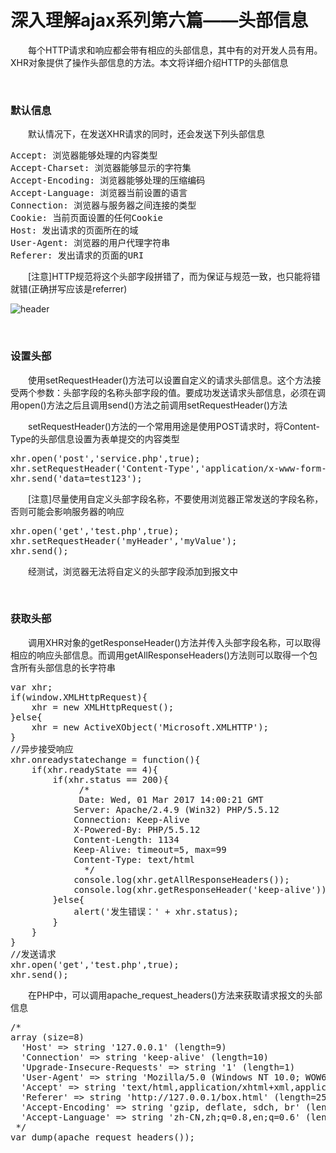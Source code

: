 # 深入理解ajax系列第六篇——头部信息

　　每个HTTP请求和响应都会带有相应的头部信息，其中有的对开发人员有用。XHR对象提供了操作头部信息的方法。本文将详细介绍HTTP的头部信息

&nbsp;

### 默认信息

　　默认情况下，在发送XHR请求的同时，还会发送下列头部信息

<div class="cnblogs_code">
<pre>Accept: 浏览器能够处理的内容类型
Accept-Charset: 浏览器能够显示的字符集
Accept-Encoding: 浏览器能够处理的压缩编码
Accept-Language: 浏览器当前设置的语言
Connection: 浏览器与服务器之间连接的类型
Cookie: 当前页面设置的任何Cookie
Host: 发出请求的页面所在的域
User-Agent: 浏览器的用户代理字符串
Referer: 发出请求的页面的URI</pre>
</div>

　　[注意]HTTP规范将这个头部字段拼错了，而为保证与规范一致，也只能将错就错(正确拼写应该是referrer)

![header](https://pic.xiaohuochai.site/blog/js_ajax_header.png)

&nbsp;

### 设置头部

　　使用setRequestHeader()方法可以设置自定义的请求头部信息。这个方法接受两个参数：头部字段的名称头部字段的值。要成功发送请求头部信息，必须在调用open()方法之后且调用send()方法之前调用setRequestHeader()方法&nbsp;

　　setRequestHeader()方法的一个常用用途是使用POST请求时，将Content-Type的头部信息设置为表单提交的内容类型

<div class="cnblogs_code">
<pre>xhr.open('post','service.php',true);
xhr.setRequestHeader('Content-Type','application/x-www-form-urlencoded');
xhr.send('data=test123');</pre>
</div>

　　[注意]尽量使用自定义头部字段名称，不要使用浏览器正常发送的字段名称，否则可能会影响服务器的响应

<div class="cnblogs_code">
<pre>xhr.open('get','test.php',true);
xhr.setRequestHeader('myHeader','myValue');
xhr.send();    </pre>
</div>

　　经测试，浏览器无法将自定义的头部字段添加到报文中

&nbsp;

### 获取头部

　　调用XHR对象的getResponseHeader()方法并传入头部字段名称，可以取得相应的响应头部信息。而调用getAllResponseHeaders()方法则可以取得一个包含所有头部信息的长字符串

<div class="cnblogs_code">
<pre>var xhr;
if(window.XMLHttpRequest){
    xhr = new XMLHttpRequest();
}else{
    xhr = new ActiveXObject('Microsoft.XMLHTTP');
}
//异步接受响应
xhr.onreadystatechange = function(){
    if(xhr.readyState == 4){
        if(xhr.status == 200){
             /*
             Date: Wed, 01 Mar 2017 14:00:21 GMT
            Server: Apache/2.4.9 (Win32) PHP/5.5.12
            Connection: Keep-Alive
            X-Powered-By: PHP/5.5.12
            Content-Length: 1134
            Keep-Alive: timeout=5, max=99
            Content-Type: text/html
              */
            console.log(xhr.getAllResponseHeaders());
            console.log(xhr.getResponseHeader('keep-alive'));//timeout=5, max=99
        }else{
            alert('发生错误：' + xhr.status);
        }
    }
}
//发送请求
xhr.open('get','test.php',true);
xhr.send();    </pre>
</div>

　　在PHP中，可以调用apache_request_headers()方法来获取请求报文的头部信息

<div class="cnblogs_code">
<pre>/*
array (size=8)
  'Host' =&gt; string '127.0.0.1' (length=9)
  'Connection' =&gt; string 'keep-alive' (length=10)
  'Upgrade-Insecure-Requests' =&gt; string '1' (length=1)
  'User-Agent' =&gt; string 'Mozilla/5.0 (Windows NT 10.0; WOW64) AppleWebKit/537.36 (KHTML, like Gecko) Chrome/55.0.2883.87 Safari/537.36' (length=109)
  'Accept' =&gt; string 'text/html,application/xhtml+xml,application/xml;q=0.9,image/webp,*/*;q=0.8' (length=74)
  'Referer' =&gt; string 'http://127.0.0.1/box.html' (length=25)
  'Accept-Encoding' =&gt; string 'gzip, deflate, sdch, br' (length=23)
  'Accept-Language' =&gt; string 'zh-CN,zh;q=0.8,en;q=0.6' (length=23)
 */
var_dump(apache_request_headers());</pre>
</div>
